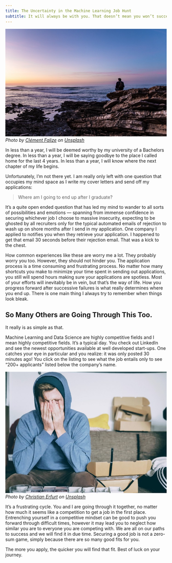 ```yaml
---
title: The Uncertainty in the Machine Learning Job Hunt
subtitle: It will always be with you. That doesn’t mean you won’t succeed.
---
```


![image](pic1.jpg)
*Photo by [Clément Falize](https://unsplash.com/@centelm?utm_source=medium&utm_medium=referral) on [Unsplash](https://unsplash.com/?utm_source=medium&utm_medium=referral)*

In less than a year, I will be deemed worthy by my university of a Bachelors degree. In less than a year, I will be saying goodbye to the place I called home for the last 4 years. In less than a year, I will know where the next chapter of my life begins.

Unfortunately, I’m not there yet. I am really only left with one question that occupies my mind space as I write my cover letters and send off my applications:

>Where am I going to end up after I graduate?

It’s a quite open ended question that has led my mind to wander to all sorts of possibilities and emotions — spanning from immense confidence in securing whichever job I choose to massive insecurity, expecting to be ghosted by all recruiters only for the typical automated emails of rejection to wash up on shore months after I send in my application. One company I applied to notifies you when they retrieve your application. I happened to get that email 30 seconds before their rejection email. That was a kick to the chest.

How common experiences like these are worry me a lot. They probably worry you too. However, they should not hinder you. The application process is a time consuming and frustrating process. No matter how many shortcuts you make to minimize your time spent in sending out applications, you still will spend hours making sure your applications are spotless. Most of your efforts will inevitably be in vein, but that’s the way of life. How you progress forward after successive failures is what really determines where you end up. There is one main thing I always try to remember when things look bleak.

## So Many Others are Going Through This Too.

It really is as simple as that.

Machine Learning and Data Science are highly competitive fields and I mean highly competitive fields. It’s a typical day. You check out LinkedIn and see the newest opportunities available at well developed start-ups. One catches your eye in particular and you realize: it was only posted 30 minutes ago! You click on the listing to see what the job entails only to see “200+ applicants” listed below the company’s name.

![image](pic2.jpg)
*Photo by [Christian Erfurt](https://unsplash.com/@christnerfurt?utm_source=medium&utm_medium=referral) on [Unsplash](https://unsplash.com/?utm_source=medium&utm_medium=referral)*

It’s a frustrating cycle. You and I are going through it together, no matter how much it seems like a competition to get a job in the first place. Entrenching yourself in a competitive mindset can be good to push you forward through difficult times, however it may lead you to neglect how similar you are to everyone you are competing with. We are all on our paths to success and we will find it in due time. Securing a good job is not a zero-sum game, simply because there are so many good fits for you.

The more you apply, the quicker you will find that fit. Best of luck on your journey.